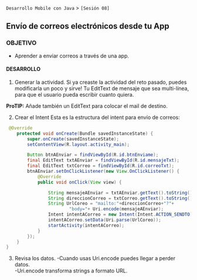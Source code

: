 `Desarrollo Mobile con Java` > `[Sesión 08]`
## Envío de correos electrónicos desde tu App

### OBJETIVO 
 - Aprender a enviar correos a través de una app.  

#### DESARROLLO

1. Generar la actividad.
Si ya creaste la actividad del reto pasado, puedes modificarla un poco y sirve! 
Tu EditText de mensaje que sea multi-línea, para que el usuario pueda escribir cuanto quiera.

**ProTIP:** Añade también un EditText para colocar el mail de destino.

2. Crear el Intent
Esta es la estructura del intent para envío de correos:

```java
 @Override
    protected void onCreate(Bundle savedInstanceState) {
        super.onCreate(savedInstanceState);
        setContentView(R.layout.activity_main);

        Button btnAEnviar = findViewById(R.id.btnEnviame);
        final EditText txtAEnviar = findViewById(R.id.mensajeTxt);
        final EditText txtCorreo = findViewById(R.id.correoTxt);
        btnAEnviar.setOnClickListener(new View.OnClickListener() {
            @Override
            public void onClick(View view) {

                String mensajeAEnviar = txtAEnviar.getText().toString();
                String direccionCorreo = txtCorreo.getText().toString();
                String UrlCoreo = "mailto:"+direccionCorreo+"?"+
                        "body="+ Uri.encode(mensajeAEnviar);
                Intent intentACorreo = new Intent(Intent.ACTION_SENDTO);
                intentACorreo.setData(Uri.parse(UrlCoreo));
                startActivity(intentACorreo);
            }
        });
    }
}
```
3. Revisa los datos.
-Cuando usas Uri.encode puedes llegar a perder datos.  
-Uri.encode transforma strings a formato URL.  
